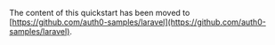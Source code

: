 The content of this quickstart has been moved to [https://github.com/auth0-samples/laravel](https://github.com/auth0-samples/laravel).
